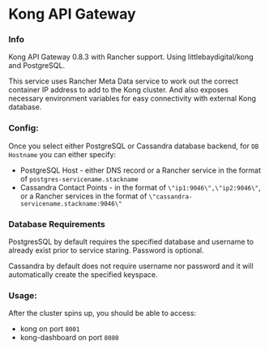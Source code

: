 # Kong API Gateway

### Info
Kong API Gateway 0.8.3 with Rancher support. Using littlebaydigital/kong and PostgreSQL.

This service uses Rancher Meta Data service to work out the correct container IP address to add to the Kong cluster. And also 
exposes necessary environment variables for easy connectivity with external Kong database.

### Config:

Once you select either PostgreSQL or Cassandra database backend, for `DB Hostname` you can either specify:

- PostgreSQL Host - either DNS record or a Rancher service in the format of `postgres-servicename.stackname`
- Cassandra Contact Points - in the format of `\"ip1:9046\",\"ip2:9046\"`, or a Rancher services in the format of `\"cassandra-servicename.stackname:9046\"` 

### Database Requirements

PostgresSQL by default requires the specified database and username to already exist prior to service staring. Password is optional.

Cassandra by default does not require username nor password and it will automatically create the specified keyspace.

### Usage:
After the cluster spins up, you should be able to access:

- kong on port `8001`
- kong-dashboard on port `8080`
